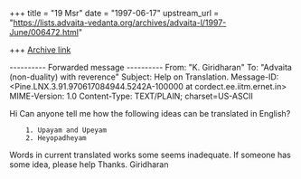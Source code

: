 +++
title = "19 Msr"
date = "1997-06-17"
upstream_url = "https://lists.advaita-vedanta.org/archives/advaita-l/1997-June/006472.html"

+++
[Archive link](https://lists.advaita-vedanta.org/archives/advaita-l/1997-June/006472.html)

---------- Forwarded message ----------
From: "K. Giridharan" <kg at orange.ee.iitm.ernet.in>
To: "Advaita (non-duality) with reverence" <ADVAITA-L at TAMU.EDU>
Subject: Help on Translation.
Message-ID: <Pine.LNX.3.91.970617084944.5242A-100000 at cordect.ee.iitm.ernet.in>
MIME-Version: 1.0
Content-Type: TEXT/PLAIN; charset=US-ASCII


Hi
        Can anyone tell me how the following ideas can be translated in
English?

        1. Upayam and Upeyam
        2. Heyopadheyam
Words in current translated works some seems inadequate. If someone
has some idea, please help
Thanks.
Giridharan

